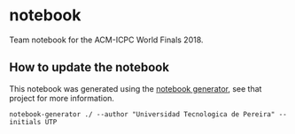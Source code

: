 # notebook

Team notebook for the ACM-ICPC World Finals 2018.

## How to update the notebook

This notebook was generated using the [notebook generator](https://github.com/pin3da/notebook-generator), see that project for more information.

    notebook-generator ./ --author "Universidad Tecnologica de Pereira" --initials UTP

